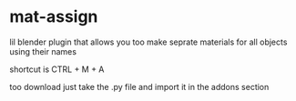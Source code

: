 # mat-assign
lil blender plugin that allows you too make seprate materials for all objects using their names

shortcut is CTRL + M + A 

too download just take the .py file and import it in the addons section
